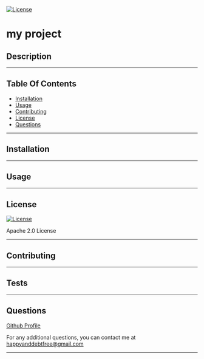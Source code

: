 [![License](https://img.shields.io/badge/License-Apache_2.0-blue.svg)](https://opensource.org/licenses/Apache-2.0)

# my project

## Description

---

## Table Of Contents
- [Installation](#installation)
- [Usage](#usage)
- [Contributing](#contributing)
- [License](#license)
- [Questions](#questions)
---

## Installation

---

## Usage

---

## License
[![License](https://img.shields.io/badge/License-Apache_2.0-blue.svg)](https://opensource.org/licenses/Apache-2.0)

Apache 2.0 License

---

## Contributing

---

## Tests

---

## Questions
[Github Profile](https://www.github.com/mikeyboxx)

For any additional questions, you can contact me at happyanddebtfree@gmail.com

---